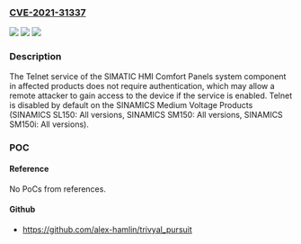 ### [CVE-2021-31337](https://cve.mitre.org/cgi-bin/cvename.cgi?name=CVE-2021-31337)
![](https://img.shields.io/static/v1?label=Product&message=SINAMICS%20Medium%20Voltage%20Products&color=blue)
![](https://img.shields.io/static/v1?label=Version&message=SINAMICS%20SL150%3A%20All%20versions%2C%20SINAMICS%20SM150%3A%20All%20versions%2C%20SINAMICS%20SM150i%3A%20All%20versions%20&color=brightgreen)
![](https://img.shields.io/static/v1?label=Vulnerability&message=MISSING%20AUTHENTICATION%20FOR%20CRITICAL%20FUNCTION%20CWE-306&color=brightgreen)

### Description

The Telnet service of the SIMATIC HMI Comfort Panels system component in affected products does not require authentication, which may allow a remote attacker to gain access to the device if the service is enabled. Telnet is disabled by default on the SINAMICS Medium Voltage Products (SINAMICS SL150: All versions, SINAMICS SM150: All versions, SINAMICS SM150i: All versions).

### POC

#### Reference
No PoCs from references.

#### Github
- https://github.com/alex-hamlin/trivyal_pursuit

